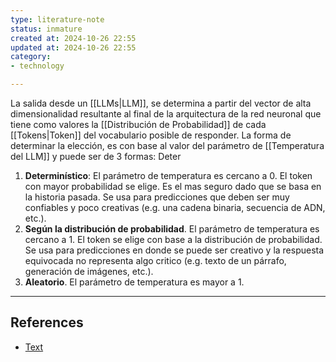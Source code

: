 ```yaml
---
type: literature-note
status: inmature
created at: 2024-10-26 22:55
updated at: 2024-10-26 22:55
category:
- technology

---
```

La salida desde un [[LLMs|LLM]], se determina a partir del vector de alta dimensionalidad resultante al final de la arquitectura de la red neuronal que tiene como valores la [[Distribución de Probabilidad]] de cada [[Tokens|Token]] del vocabulario posible de responder. La forma de determinar la elección, es con base al valor del parámetro de [[Temperatura del LLM]] y puede ser de 3 formas: Deter

1. **Determinístico**: El parámetro de temperatura es cercano a 0. El token con mayor probabilidad se elige. Es el mas seguro dado que se basa en la historia pasada. Se usa para predicciones que deben ser muy confiables y poco creativas (e.g. una cadena binaria, secuencia de ADN, etc.).  
2. **Según la distribución de probabilidad**. El parámetro de temperatura es cercano a 1. El token se elige con base a la distribución de probabilidad. Se usa para predicciones en donde se puede ser creativo y la respuesta equivocada no representa algo critico (e.g. texto de un párrafo,  generación de imágenes, etc.).
3. **Aleatorio**. El parámetro de temperatura es mayor a 1. 

---
## References

 - [Text](no-reference)

